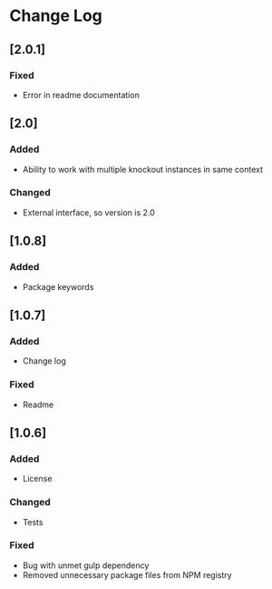 # Change Log

## [2.0.1]
### Fixed
- Error in readme documentation

## [2.0]
### Added
- Ability to work with multiple knockout instances in same context

### Changed
- External interface, so version is 2.0

## [1.0.8]
### Added
- Package keywords

## [1.0.7]
### Added
- Change log

### Fixed
- Readme

## [1.0.6]
### Added
- License

### Changed
- Tests

### Fixed
- Bug with unmet gulp dependency
- Removed unnecessary package files from NPM registry
